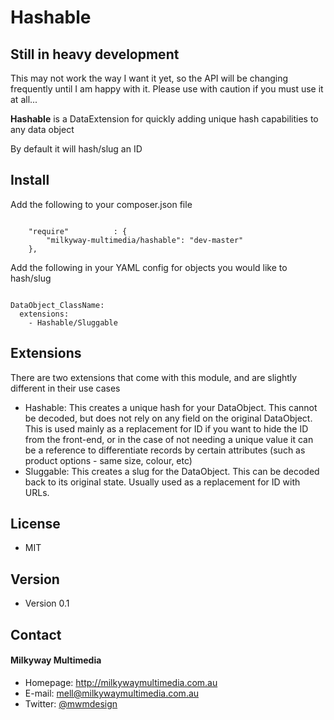 Hashable
======

## Still in heavy development
This may not work the way I want it yet, so the API will be changing frequently until I am happy with it. Please use with caution if you must use it at all...

**Hashable** is a DataExtension for quickly adding unique hash capabilities to any data object

By default it will hash/slug an ID

## Install
Add the following to your composer.json file
```

    "require"          : {
		"milkyway-multimedia/hashable": "dev-master"
	},

```

Add the following in your YAML config for objects you would like to hash/slug
```

DataObject_ClassName:
  extensions:
    - Hashable/Sluggable

```

## Extensions
There are two extensions that come with this module, and are slightly different in their use cases

* Hashable: This creates a unique hash for your DataObject. This cannot be decoded, but does not rely on any field on the original DataObject. This is used mainly as a replacement for ID if you want to hide the ID from the front-end, or in the case of not needing a unique value it can be a reference to differentiate records by certain attributes (such as product options - same size, colour, etc)
* Sluggable: This creates a slug for the DataObject. This can be decoded back to its original state. Usually used as a replacement for ID with URLs.

## License 
* MIT

## Version 
* Version 0.1

## Contact
#### Milkyway Multimedia
* Homepage: http://milkywaymultimedia.com.au
* E-mail: mell@milkywaymultimedia.com.au
* Twitter: [@mwmdesign](https://twitter.com/mwmdesign "mwmdesign on twitter")
